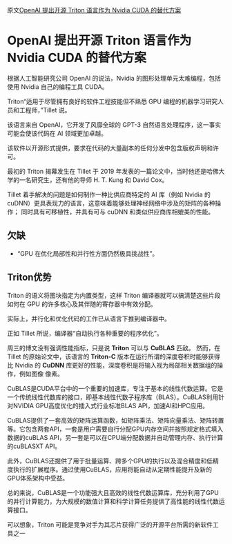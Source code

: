 原文[OpenAI 提出开源 Triton 语言作为 Nvidia CUDA 的替代方案](https://www.7claw.com/57320.html)

# OpenAI 提出开源 Triton 语言作为 Nvidia CUDA 的替代方案

根据人工智能研究公司 OpenAI 的说法，Nvidia 的图形处理单元太难编程，包括使用 Nvidia 自己的编程工具 CUDA。

Triton“适用于尽管拥有良好的软件工程技能但不熟悉 GPU 编程的机器学习研究人员和工程师，”Tillet 说。

该语言来自 OpenAI，它开发了风靡全球的 GPT-3 自然语言处理程序，这一事实可能会使该代码在 AI 领域更加卓越。

该软件以开源形式提供，要求在代码的大量副本的任何分发中包含版权声明和许可。

最初的 Triton 揭幕发生在 Tillet 于 2019 年发表的一篇论文中，当时他还是哈佛大学的一名研究生，还有他的导师 H. T. Kung 和 David Cox。

Tillet 着手解决的问题是如何制作一种比供应商特定的 AI 库（例如 Nvidia 的 cuDNN）更具表现力的语言，这意味着能够处理神经网络中涉及的矩阵的各种操作； 同时具有可移植性，并具有可与 cuDNN 和类似供应商库相媲美的性能。

## 欠缺
- “GPU 在优化局部性和并行性方面仍然极具挑战性”。

## Triton优势
Triton 的语义将图块指定为内置类型，这样 Triton 编译器就可以搞清楚这些片段如何在 GPU 的许多核心及其伴随的寄存器中有效分配。

实际上，并行化和优化代码的工作已从语言下推到编译器中。

正如 Tillet 所说，编译器“自动执行各种重要的程序优化”。

周三的博文没有强调性能指标，只是说 **Triton** 可以与 **CuBLAS** 匹敌。 然而，在 Tillet 的原始论文中，该语言的 **Triton-C** 版本在运行所谓的深度卷积时能够获得比 Nvidia 的 **CuDNN** 库更好的性能，深度卷积是将输入视为局部相关数据组的操作，例如图像 像素。


CuBLAS是CUDA平台中的一个重要的加速库，专注于基本的线性代数运算。它是一个传统线性代数库的接口，即基本线性代数子程序库（BLAS）。CuBLAS利用针对NVIDIA GPU高度优化的插入式行业标准BLAS API，加速AI和HPC应用。

CuBLAS提供了一套高效的矩阵运算函数，如矩阵乘法、矩阵向量乘法、矩阵转置等。它包含两套API，一套是用户需要自行分配GPU内存空间并按照规定格式填入数据的cuBLAS API，另一套是可以在CPU端分配数据并自动管理内存、执行计算的cuBLASXT API。

此外，CuBLAS还提供了用于批量运算、跨多个GPU的执行以及混合精度和低精度执行的扩展程序。通过使用CuBLAS，应用将能自动从定期性能提升及新的GPU体系架构中受益。

总的来说，CuBLAS是一个功能强大且高效的线性代数运算库，充分利用了GPU的并行计算能力，为大规模的数值计算和科学计算任务提供了高性能的线性代数运算接口。

可以想象，Triton 可能是竞争对手为其芯片获得广泛的开源平台所需的新软件工具之一